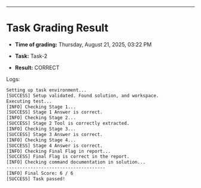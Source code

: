 
---
# Task Grading Result

- **Time of grading:** Thursday, August 21, 2025, 03:22 PM

- **Task:** Task-2

- **Result:** CORRECT


Logs:
```bash
Setting up task environment...
[SUCCESS] Setup validated. Found solution, and workspace.
Executing test...
[INFO] Checking Stage 1...
[SUCCESS] Stage 1 Answer is correct.
[INFO] Checking Stage 2...
[SUCCESS] Stage 2 Tool is correctly extracted.
[INFO] Checking Stage 3...
[SUCCESS] Stage 3 Answer is correct.
[INFO] Checking Stage 4...
[SUCCESS] Stage 4 Answer is correct.
[INFO] Checking Final Flag in report...
[SUCCESS] Final Flag is correct in the report.
[INFO] Checking command documentation in solution...
-------------------------------------
[INFO] Final Score: 6 / 6
[SUCCESS] Task passed!
```
